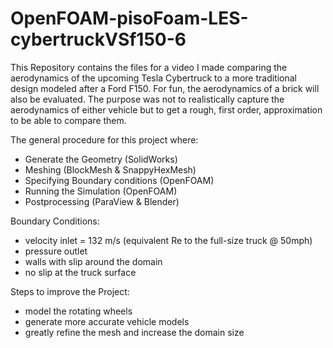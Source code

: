 # OpenFOAM-pisoFoam-LES-cybertruckVSf150-6

This Repository contains the files for a video I made comparing the aerodynamics of the upcoming Tesla Cybertruck to a more traditional design modeled after a Ford F150. For fun, the aerodynamics of a brick will also be evaluated.
The purpose was not to realistically capture the aerodynamics of either vehicle but to get a rough, first order, approximation to be able to compare them.

The general procedure for this project where:
- Generate the Geometry (SolidWorks)
- Meshing (BlockMesh & SnappyHexMesh)
- Specifying Boundary conditions (OpenFOAM)
- Running the Simulation (OpenFOAM)
- Postprocessing (ParaView & Blender)

Boundary Conditions:
- velocity inlet = 132 m/s (equivalent Re to the full-size truck @ 50mph)
- pressure outlet
- walls with slip around the domain
- no slip at the truck surface

Steps to improve the Project:
- model the rotating wheels
- generate more accurate vehicle models
- greatly refine the mesh and increase the domain size
